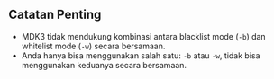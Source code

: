 ## Catatan Penting

- MDK3 tidak mendukung kombinasi antara blacklist mode (`-b`) dan whitelist mode (`-w`) secara bersamaan.
- Anda hanya bisa menggunakan salah satu: `-b` atau `-w`, tidak bisa menggunakan keduanya secara bersamaan.
